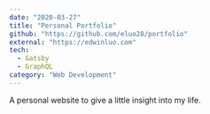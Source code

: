 ```yaml
---
date: "2020-03-27"
title: "Personal Portfolio"
github: "https://github.com/eluo28/portfolio"
external: "https://edwinluo.com"
tech:
  - Gatsby
  - GraphQL
category: "Web Development"
---
```


A personal website to give a little insight into my life.
